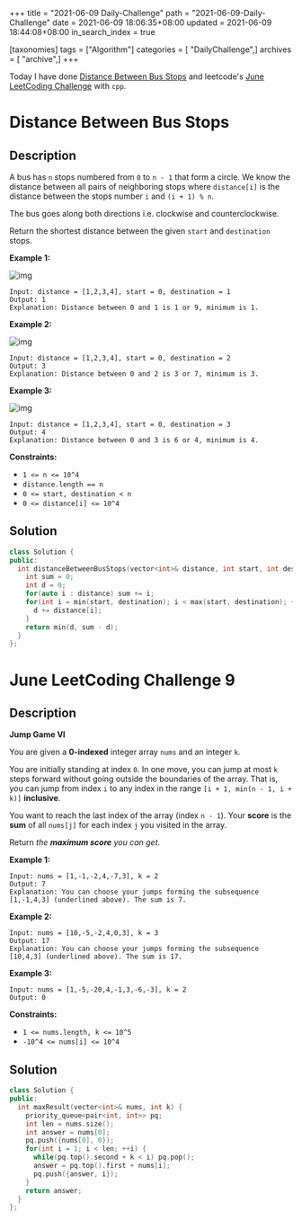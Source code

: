 +++
title = "2021-06-09 Daily-Challenge"
path = "2021-06-09-Daily-Challenge"
date = 2021-06-09 18:06:35+08:00
updated = 2021-06-09 18:44:08+08:00
in_search_index = true

[taxonomies]
tags = ["Algorithm"]
categories = [ "DailyChallenge",]
archives = [ "archive",]
+++

Today I have done [Distance Between Bus Stops](https://leetcode.com/problems/distance-between-bus-stops/) and leetcode's [June LeetCoding Challenge](https://leetcode.com/explore/challenge/card/june-leetcoding-challenge-2021/603/week-1-june-1st-june-7th/3772/) with `cpp`.

<!-- more -->

# Distance Between Bus Stops

## Description

A bus has `n` stops numbered from `0` to `n - 1` that form a circle. We know the distance between all pairs of neighboring stops where `distance[i]` is the distance between the stops number `i` and `(i + 1) % n`.

The bus goes along both directions i.e. clockwise and counterclockwise.

Return the shortest distance between the given `start` and `destination` stops.

 

**Example 1:**

![img](https://assets.leetcode.com/uploads/2019/09/03/untitled-diagram-1.jpg)

```
Input: distance = [1,2,3,4], start = 0, destination = 1
Output: 1
Explanation: Distance between 0 and 1 is 1 or 9, minimum is 1.
```

 

**Example 2:**

![img](https://assets.leetcode.com/uploads/2019/09/03/untitled-diagram-1-1.jpg)

```
Input: distance = [1,2,3,4], start = 0, destination = 2
Output: 3
Explanation: Distance between 0 and 2 is 3 or 7, minimum is 3.
```

 

**Example 3:**

![img](https://assets.leetcode.com/uploads/2019/09/03/untitled-diagram-1-2.jpg)

```
Input: distance = [1,2,3,4], start = 0, destination = 3
Output: 4
Explanation: Distance between 0 and 3 is 6 or 4, minimum is 4.
```

 

**Constraints:**

- `1 <= n <= 10^4`
- `distance.length == n`
- `0 <= start, destination < n`
- `0 <= distance[i] <= 10^4`

## Solution

``` cpp
class Solution {
public:
  int distanceBetweenBusStops(vector<int>& distance, int start, int destination) {
    int sum = 0;
    int d = 0;
    for(auto i : distance) sum += i;
    for(int i = min(start, destination); i < max(start, destination); ++i) {
      d += distance[i];
    }
    return min(d, sum - d);
  }
};
```

# June LeetCoding Challenge 9

## Description

**Jump Game VI**

You are given a **0-indexed** integer array `nums` and an integer `k`.

You are initially standing at index `0`. In one move, you can jump at most `k` steps forward without going outside the boundaries of the array. That is, you can jump from index `i` to any index in the range `[i + 1, min(n - 1, i + k)]` **inclusive**.

You want to reach the last index of the array (index `n - 1`). Your **score** is the **sum** of all `nums[j]` for each index `j` you visited in the array.

Return *the **maximum score** you can get*.

 

**Example 1:**

```
Input: nums = [1,-1,-2,4,-7,3], k = 2
Output: 7
Explanation: You can choose your jumps forming the subsequence [1,-1,4,3] (underlined above). The sum is 7.
```

**Example 2:**

```
Input: nums = [10,-5,-2,4,0,3], k = 3
Output: 17
Explanation: You can choose your jumps forming the subsequence [10,4,3] (underlined above). The sum is 17.
```

**Example 3:**

```
Input: nums = [1,-5,-20,4,-1,3,-6,-3], k = 2
Output: 0
```

 

**Constraints:**

-  `1 <= nums.length, k <= 10^5`
- `-10^4 <= nums[i] <= 10^4`

## Solution

``` cpp
class Solution {
public:
  int maxResult(vector<int>& nums, int k) {
    priority_queue<pair<int, int>> pq;
    int len = nums.size();
    int answer = nums[0];
    pq.push({nums[0], 0});
    for(int i = 1; i < len; ++i) {
      while(pq.top().second + k < i) pq.pop();
      answer = pq.top().first + nums[i];
      pq.push({answer, i});
    }
    return answer;
  }
};
```
